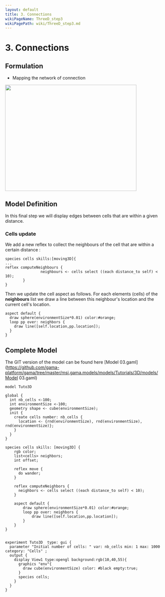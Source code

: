 ```yaml
---
layout: default
title: 3. Connections
wikiPageName: ThreeD_step3
wikiPagePath: wiki/ThreeD_step3.md
---
```

# 3. Connections









## Formulation
  * Mapping the network of connection

<a href='http://www.youtube.com/watch?feature=player_embedded&v=6ZlBU6xTcfw' target='_blank'><img src='http://img.youtube.com/vi/6ZlBU6xTcfw/0.jpg' width='425' height=344 /></a>





## Model Definition
In this final step we will display edges between cells that are within a given distance.

### Cells update

We add a new reflex to collect the neighbours of the cell that are within a certain distance :

```
species cells skills:[moving3D]{
...
reflex computeNeighbours {
                neighbours <- cells select ((each distance_to self) < 10);
        }  	
}
```

Then we update the cell aspect as follows. For each elements (cells) of the **neighbours** list we draw a line between this neighbour's location and the current cell's location.
```
aspect default {
  draw sphere(environmentSize*0.01) color:#orange;
  loop pp over: neighbors {
    draw line([self.location,pp.location]);
  }	
}
```





## Complete Model

The GIT version of the model can be found here [Model 03.gaml](https://github.com/gama-platform/gama/tree/master/msi.gama.models/models/Tutorials/3D/models/Model 03.gaml)

```
model Tuto3D

global {
  int nb_cells <-100;
  int environmentSize <-100;
  geometry shape <- cube(environmentSize);	
  init { 
    create cells number: nb_cells { 
      location <- {rnd(environmentSize), rnd(environmentSize), rnd(environmentSize)};       
    } 
  }  
} 
    
species cells skills: [moving3D] {  
	rgb color;
	list<cells> neighbors;
	int offset;
	
	reflex move {
      do wander;	
	}	
	
	reflex computeNeighbors {
      neighbors <- cells select ((each distance_to self) < 10);
    }
		
	aspect default {
		draw sphere(environmentSize*0.01) color:#orange;
		loop pp over: neighbors {
			draw line([self.location,pp.location]);
		}	
    }
}


experiment Tuto3D  type: gui {
  parameter "Initial number of cells: " var: nb_cells min: 1 max: 1000 category: "Cells" ;
  output {
    display View1 type:opengl background:rgb(10,40,55){
      graphics "env"{
      	draw cube(environmentSize) color: #black empty:true;	
      }
      species cells;
    }
  }  
}
```
